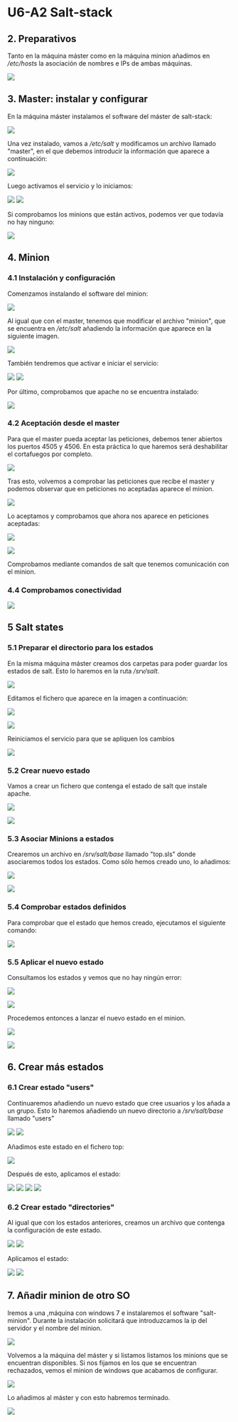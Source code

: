 # U6-A2 Salt-stack

## 2. Preparativos

Tanto en la máquina máster como en la máquina minion  añadimos en */etc/hosts* la asociación de nombres e IPs de ambas máquinas.

![](img/img1.png)

## 3. Master: instalar y configurar

En la máquina máster instalamos el software del máster de salt-stack:

![](img/img2.png)

Una vez instalado, vamos a */etc/salt* y modificamos un archivo llamado "master", en el que debemos introducir la información que aparece a continuación:

![](img/img3.png)

Luego activamos el servicio y lo iniciamos:

![](img/img4.png)
![](img/img5.png)

Si comprobamos los minions que están activos, podemos ver que todavía no hay ninguno:

![](img/img6.png)

## 4. Minion

### 4.1 Instalación y configuración

Comenzamos instalando el software del minion:

![](img/img7.png)

Al igual que con el master, tenemos que modificar el archivo "minion", que se encuentra en */etc/salt* añadiendo la información que aparece en la siguiente imagen.

![](img/img8.png)

También tendremos que activar e iniciar el servicio:

![](img/img9.png)
![](img/img10.png)

Por último, comprobamos que apache no se encuentra instalado:

![](img/img11.png)

### 4.2 Aceptación desde el master

Para que el master pueda aceptar las peticiones, debemos tener abiertos los puertos 4505 y 4506. En esta práctica lo que haremos será deshabilitar el cortafuegos por completo.

![](img/img12.png)

Tras esto, volvemos a comprobar las peticiones que recibe el master y podemos observar que en peticiones no aceptadas aparece el minion.

![](img/img13.png)

Lo aceptamos y comprobamos que ahora nos aparece en peticiones aceptadas:

![](img/img14.png)

![](img/img15.png)

Comprobamos mediante comandos de salt que tenemos comunicación con el minion.

### 4.4 Comprobamos conectividad

![](img/img16.png)

## 5 Salt states

### 5.1 Preparar el directorio para los estados

En la misma máquina máster creamos dos carpetas para poder guardar los estados de salt. Esto lo haremos en la ruta */srv/salt*.

![](img/img17.png)

Editamos el fichero que aparece en la imagen a continuación:

![](img/img18.png)

![](img/img19.png)

Reiniciamos el servicio para que se apliquen los cambios

![](img/img20.png)

### 5.2 Crear nuevo estado

Vamos a crear un fichero que contenga el estado de salt que instale apache.

![](img/img21.png)

![](img/img22.png)

### 5.3 Asociar Minions a estados

Crearemos un archivo en */srv/salt/base* llamado "top.sls" donde asociaremos todos los estados. Como sólo hemos creado uno, lo añadimos:

![](img/img23.png)

![](img/img24.png)

### 5.4 Comprobar estados definidos

Para comprobar que el estado que hemos creado, ejecutamos el siguiente comando:

![](img/img25.png)

### 5.5 Aplicar el nuevo estado

Consultamos los estados y vemos que no hay ningún error:

![](img/img26.png)

![](img/img27.png)

Procedemos entonces a lanzar el nuevo estado en el minion.

![](img/img28.png)

![](img/img29.png)

## 6. Crear más estados

### 6.1 Crear estado "users"

Continuaremos añadiendo un nuevo estado que cree usuarios y los añada a un grupo. Esto lo haremos añadiendo un nuevo directorio a */srv/salt/base* llamado "users"

![](img/img30.png)
![](img/img31.png)

Añadimos este estado en el fichero top:

![](img/img32.png)

Después de esto, aplicamos el estado:

![](img/img33.png)
![](img/img34.png)
![](img/img35.png)
![](img/img36.png)

### 6.2 Crear estado "directories"

Al igual que con los estados anteriores, creamos un archivo que contenga la configuración de este estado.

![](img/img37.png)
![](img/img38.png)

Aplicamos el estado:

![](img/img39.png)
![](img/img40.png)

## 7. Añadir minion de otro SO

Iremos a una ,máquina con windows 7 e instalaremos el software "salt-minion". Durante la instalación solicitará que introduzcamos la ip del servidor y el nombre del minion.

![](img/img41.png)

Volvemos a la máquina del máster y si listamos listamos los minions que se encuentran disponibles. Si nos fijamos en los que se encuentran rechazados, vemos el minion de windows que acabamos de configurar.

 ![](img/img42.png)

 Lo añadimos al máster y con esto habremos terminado.

![](img/img43.png) 
